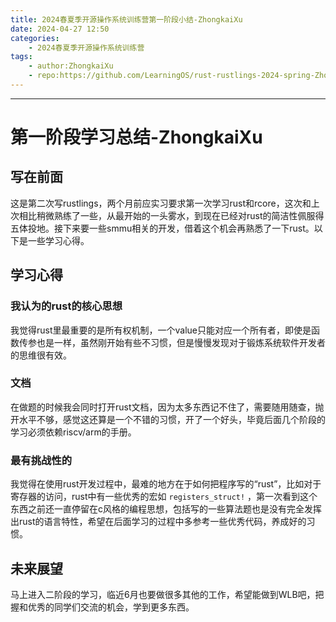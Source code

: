 ```yaml
---
title: 2024春夏季开源操作系统训练营第一阶段小结-ZhongkaiXu
date: 2024-04-27 12:50
categories:
    - 2024春夏季开源操作系统训练营
tags:
    - author:ZhongkaiXu
    - repo:https://github.com/LearningOS/rust-rustlings-2024-spring-ZhongkaiXu
---
```

---


# 第一阶段学习总结-ZhongkaiXu

## 写在前面

这是第二次写rustlings，两个月前应实习要求第一次学习rust和rcore，这次和上次相比稍微熟练了一些，从最开始的一头雾水，到现在已经对rust的简洁性佩服得五体投地。接下来要一些smmu相关的开发，借着这个机会再熟悉了一下rust。以下是一些学习心得。

## 学习心得

### 我认为的rust的核心思想

我觉得rust里最重要的是所有权机制，一个value只能对应一个所有者，即使是函数传参也是一样，虽然刚开始有些不习惯，但是慢慢发现对于锻炼系统软件开发者的思维很有效。

### 文档

在做题的时候我会同时打开rust文档，因为太多东西记不住了，需要随用随查，抛开水平不够，感觉这还算是一个不错的习惯，开了一个好头，毕竟后面几个阶段的学习必须依赖riscv/arm的手册。

### 最有挑战性的

我觉得在使用rust开发过程中，最难的地方在于如何把程序写的“rust”，比如对于寄存器的访问，rust中有一些优秀的宏如 `registers_struct!` ，第一次看到这个东西之前还一直停留在c风格的编程思想，包括写的一些算法题也是没有完全发挥出rust的语言特性，希望在后面学习的过程中多参考一些优秀代码，养成好的习惯。

## 未来展望

马上进入二阶段的学习，临近6月也要做很多其他的工作，希望能做到WLB吧，把握和优秀的同学们交流的机会，学到更多东西。

